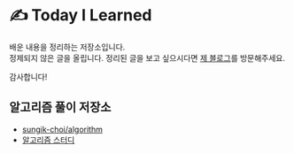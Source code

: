 # ✍️ Today I Learned

배운 내용을 정리하는 저장소입니다.  
정제되지 않은 글을 올립니다. 정리된 글을 보고 싶으시다면 [제 블로그](https://sungikchoi.com)를 방문해주세요.

감사합니다!

## 알고리즘 풀이 저장소

* [sungik-choi/algorithm](https://github.com/sungik-choi/algorithm)
* [알고리즘 스터디](https://github.com/ProblemSolvedStudy/problem-solved)
